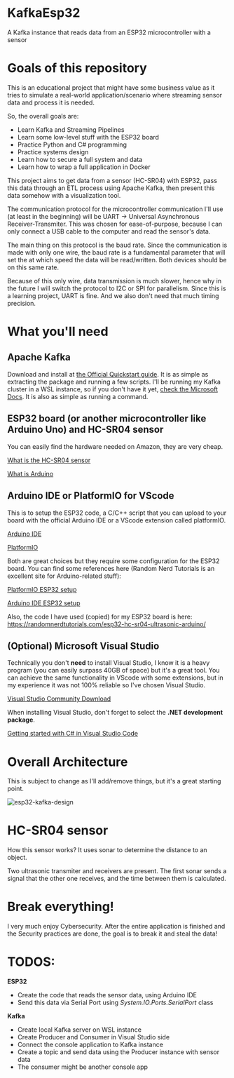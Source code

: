 # KafkaEsp32

 A Kafka instance that reads data from an ESP32 microcontroller with a sensor

# Goals of this repository

This is an educational project that might have some business value as it tries to simulate a real-world application/scenario where streaming sensor data and process it is needed.

So, the overall goals are:
 - Learn Kafka and Streaming Pipelines
 - Learn some low-level stuff with the ESP32 board
 - Practice Python and C# programming
 - Practice systems design
 - Learn how to secure a full system and data
 - Learn how to wrap a full application in Docker

This project aims to get data from a sensor (HC-SR04) with ESP32, pass this data through an ETL process using Apache Kafka,
then present this data somehow with a visualization tool.


The communication protocol for the microcontroller communication I'll use (at least in the beginning) will be UART -> Universal Asynchronous Receiver-Transmiter. This was chosen
for ease-of-purpose, because I can only connect a USB cable to the computer and read the sensor's data.

The main thing on this protocol is the baud rate. Since the communication is made with only one wire, the baud rate is a fundamental
parameter that will set the at which speed the data will be read/written. Both devices should be on this same rate.

Because of this only wire, data transmission is much slower, hence why in the future I will switch the protocol to I2C or SPI for parallelism.
Since this is a learning project, UART is fine. And we also don't need that much timing precision.

# What you'll need

## Apache Kafka

Download and install at [the Official Quickstart guide](https://kafka.apache.org/quickstart). It is as simple as extracting the package and running a few scripts.
I'll be running my Kafka cluster in a WSL instance, so if you don't have it yet, [check the Microsoft Docs](https://learn.microsoft.com/en-us/windows/wsl/install). It is also as simple as running a command.

## ESP32 board (or another microcontroller like Arduino Uno) and HC-SR04 sensor

You can easily find the hardware needed on Amazon, they are very cheap.

[What is the HC-SR04 sensor](https://randomnerdtutorials.com/complete-guide-for-ultrasonic-sensor-hc-sr04/)

[What is Arduino](https://docs.arduino.cc/learn/starting-guide/whats-arduino/)

## Arduino IDE or PlatformIO for VScode

This is to setup the ESP32 code, a C/C++ script that you can upload to your board with the official Arduino IDE or a VScode extension called platformIO.

[Arduino IDE](https://www.arduino.cc/en/software)

[PlatformIO](https://docs.platformio.org/en/latest/integration/ide/vscode.html)

Both are great choices but they require some configuration for the ESP32 board. You can find some references here (Random Nerd Tutorials is an excellent site for Arduino-related stuff):

[PlatformIO ESP32 setup](https://randomnerdtutorials.com/vs-code-platformio-ide-esp32-esp8266-arduino/)

[Arduino IDE ESP32 setup](https://randomnerdtutorials.com/installing-the-esp32-board-in-arduino-ide-windows-instructions/)

Also, the code I have used (copied) for my ESP32 board is here: https://randomnerdtutorials.com/esp32-hc-sr04-ultrasonic-arduino/

## (Optional) Microsoft Visual Studio

Technically you don't **need** to install Visual Studio, I know it is a heavy program (you can easily surpass 40GB of space) but it's a great tool. You can achieve the same functionality in VScode with some extensions, but in my
experience it was not 100% reliable so I've chosen Visual Studio.

[Visual Studio Community Download](https://visualstudio.microsoft.com/pt-br/downloads/)

When installing Visual Studio, don't forget to select the **.NET development package**.

[Getting started with C# in Visual Studio Code](https://code.visualstudio.com/Docs/languages/csharp)


# Overall Architecture

This is subject to change as I'll add/remove things, but it's a great starting point.

![esp32-kafka-design](https://github.com/user-attachments/assets/95af858a-0dd2-4756-b161-06255b3bc0df)


# HC-SR04 sensor

How this sensor works? It uses sonar to determine the distance to an object. 

Two ultrasonic transmiter and receivers are present.
The first sonar sends a signal that the other one receives, and the time between
them is calculated.

# Break everything!

I very much enjoy Cybersecurity. After the entire application is finished and the Security practices are done, the goal is to break it and steal the data!

# TODOS:

**ESP32**

- Create the code that reads the sensor data, using Arduino IDE
- Send this data via Serial Port using *System.IO.Ports.SerialPort* class


**Kafka**

- Create local Kafka server on WSL instance
- Create Producer and Consumer in Visual Studio side
- Connect the console application to Kafka instance
- Create a topic and send data using the Producer instance with sensor data
- The consumer might be another console app
